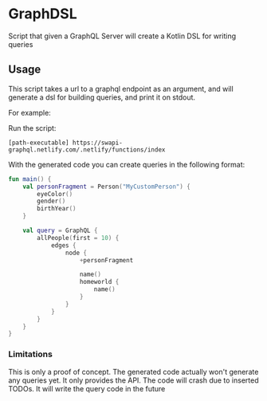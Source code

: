 # GraphDSL
Script that given a GraphQL Server will create a Kotlin DSL for writing queries

## Usage

This script takes a url to a graphql endpoint as an argument, and will generate a dsl for building queries, and print it on stdout.

For example:

Run the script:

```
[path-executable] https://swapi-graphql.netlify.com/.netlify/functions/index
```

With the generated code you can create queries in the following format:

```kotlin
fun main() {
    val personFragment = Person("MyCustomPerson") {
        eyeColor()
        gender()
        birthYear()
    }

    val query = GraphQL {
        allPeople(first = 10) {
            edges {
                node {
                    +personFragment

                    name()
                    homeworld {
                        name()
                    }
                }
            }
        }
    }
}
```

### Limitations

This is only a proof of concept. The generated code actually won't generate any queries yet. It only provides the API. The code will crash due to inserted TODOs.
It will write the query code in the future
